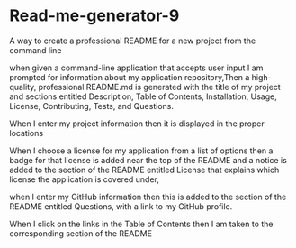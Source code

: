 # Read-me-generator-9
A way to create a professional README for a new project from the command line


when given a command-line application that accepts user input I am prompted for information about my application repository,Then a high-quality, professional README.md is generated with the title of my project and sections entitled Description, Table of Contents, Installation, Usage, License, Contributing, Tests, and Questions.

When I enter my project information then it is displayed in the proper locations 

When I choose a license for my application from a list of options then a badge for that license is added near the top of the README and a notice is added to the section of the README entitled License that explains which license the application is covered under,

when I enter my GitHub information then this is added to the section of the README entitled Questions, with a link to my GitHub profile.

When I click on the links in the Table of Contents
then I am taken to the corresponding section of the README